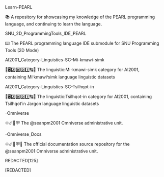 
Learn-PEARL

📚️ A repository for showcasing my knowledge of the PEARL programming language, and continuing to learn the language. 

SNU_2D_ProgrammingTools_IDE_PEARL

⌨️ The PEARL programming language IDE submodule for SNU Programming Tools (2D Mode)

AI2001_Category-Linguistics-SC-Mi-kmawi-simk

🧠️🖥️2️⃣️0️⃣️0️⃣️1️⃣️🔠️🔢️ The linguistic:Mi-kmawi-simk category for AI2001, containing Miꞌkmawiꞌsimk language linguistic datasets

AI2001_Category-Linguistics-SC-Tsilhqot-in

🧠️🖥️2️⃣️0️⃣️0️⃣️1️⃣️🔠️🔢️ The linguistic:Tsilhqot-in category for AI2001, containing Tsilhqotʼin Jargon language linguistic datasets

-Omniverse

♾️☄️🌌️🪧️ The @seanpm2001 Omniverse administrative unit.

-Omniverse_Docs

♾️☄️🌌️🪧️📖️ The official documentation source repository for the @seanpm2001 Omniverse administrative unit.

REDACTED[125]

[REDACTED]

